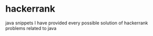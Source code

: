 # hackerrank
java snippets
I have provided every possible solution of hackerrank problems related to java
